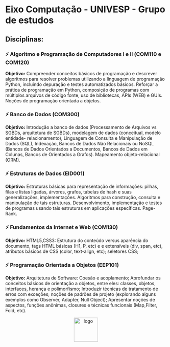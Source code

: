 # Eixo Computação - UNIVESP - Grupo de estudos

## Disciplinas:

### :zap: Algoritmo e Programação de Computadores I e II (COM110 e COM120)

__Objetivo:__ Compreender conceitos básicos de programação e descrever algoritmos para resolver problemas utilizando a
linguagem de programação Python, incluindo depuração e testes automatizados básicos. Reforçar a prática de programação
em Python, composição de programas com múltiplos arquivos de código fonte, uso de bibliotecas, APIs (WEB) e GUIs. Noções
de programação orientada a objetos.

### :zap: Banco de Dados (COM300)

__Objetivo:__ Introdução a banco de dados (Processamento de Arquivos vs SGBDs, arquitetura de SGBDs), modelagem de
dados (conceitual, modelo entidade- relacionamento), Linguagem de Consulta e Manipulação de Dados (SQL), Indexação,
Bancos de Dados Não Relacionais ou NoSQL (Bancos de Dados Orientados a Documentos, Bancos de Dados em Colunas, Bancos de
Orientados a Grafos). Mapeamento objeto-relacional (ORM).


### :zap: Estruturas de Dados (EID001)

__Objetivo:__ Estruturas básicas para representação de informações: pilhas, filas e listas ligadas, árvores, grafos,
tabelas de hash e suas generalizações, implementações. Algoritmos para construção, consulta e manipulação de tais
estruturas. Desenvolvimento, implementação e testes de programas usando tais estruturas em aplicações específicas.
Page-Rank.

### :zap: Fundamentos da Internet e Web (COM130)

__Objetivo:__ HTML5,CSS3: Estrutura do conteúdo versus aparência do documento, tags HTML básicas (H1, P, etc) e e
extensíveis (div, span, etc), atributos básicos de CSS (color, text-align, etc); seletores CSS;

### :zap: Programação Orientada a Objetos (EEP101)

__Objetivo:__ Arquitetura de Software: Coesão e acoplamento; Aprofundar os conceitos básicos de orientação a objetos,
entre eles: classes, objetos, interfaces, herança e polimorfismo; Introduzir técnicas de tratamento de erros com
exceções; noções de padrões de projeto (explorando alguns exemplos como Observer, Adapter, Null Object); Apresentar
noções de aspectos, funções anônimas, closures e técnicas funcionais (Map,Filter, Fold, etc).


<p align="center"> <img src="logo.png" alt="logo" width="75" height="75"/> </p>

